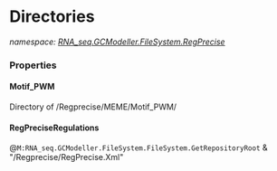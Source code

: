 ﻿# Directories
_namespace: [RNA_seq.GCModeller.FileSystem.RegPrecise](./index.md)_






### Properties

#### Motif_PWM
Directory of /Regprecise/MEME/Motif_PWM/
#### RegPreciseRegulations
@``M:RNA_seq.GCModeller.FileSystem.FileSystem.GetRepositoryRoot`` & "/Regprecise/RegPrecise.Xml"
